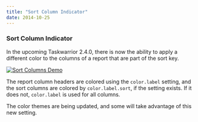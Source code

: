 ```yaml
---
title: "Sort Column Indicator"
date: 2014-10-25
---
```


### Sort Column Indicator 

In the upcoming Taskwarrior 2.4.0, there is now the ability to apply a different color to the columns of a report that are part of the sort key.

[![Sort Columns Demo](../../images/sort.png)](../../images/sort.png)

The report column headers are colored using the `color.label` setting, and the sort columns are colored by `color.label.sort`, if the setting exists.
If it does not, `color.label` is used for all columns.

The color themes are being updated, and some will take advantage of this new setting.
